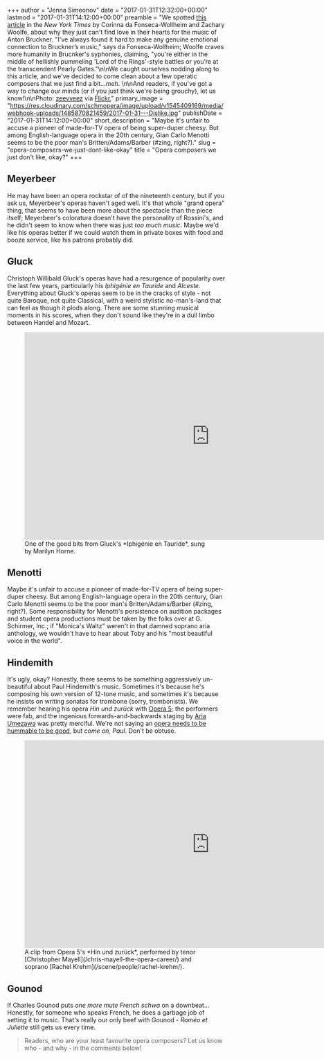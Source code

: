 +++
author = "Jenna Simeonov"
date = "2017-01-31T12:32:00+00:00"
lastmod = "2017-01-31T14:12:00+00:00"
preamble = "We spotted [this article](https://www.nytimes.com/2017/01/30/arts/music/bruckner-barenboim-staatskapelle-berlin-carnegie-hall.html?rref=collection%2Fspotlightcollection%2Fclassical-music-reviews) in the *New York Times* by Corinna da Fonseca-Wollheim and Zachary Woolfe, about why they just can't find love in their hearts for the music of Anton Bruckner. \"I've always found it hard to make any genuine emotional connection to Bruckner’s music,\" says da Fonseca-Wollheim; Woolfe craves more humanity in Brucnker's syphonies, claiming, \"you're either in the middle of hellishly pummeling 'Lord of the Rings'-style battles or you’re at the transcendent Pearly Gates.\"\n\nWe caught ourselves nodding along to this article, and we've decided to come clean about a few operatic composers that we just find a bit...*meh*. \n\nAnd readers, if you've got a way to change our minds (or if you just think we're being grouchy), let us know!\n\nPhoto: [zeevveez](https://www.flickr.com/photos/zeevveez/7186553884/in/photolist-ArLsqQ-pVj2Es-bX3Y6s-93ixhJ-99XhS5-8Vwi2t-9kWUzQ-bE8wpM-8gpUrD-cLtnhS-4qDXS4-aSp65n-fchBGD-pAQPhQ-kMFpMc-6pJ7xa-nhFVUj-73AeUm-kJM2U2-e5vcku-896koA-PgQBSd-dRPtWo-6p7k6s-nM4yp8-bGTCD4-5u18Ud-roCJtM-pdcesg-8gZrbk-ppHkgi-orrmoE-5A4pYQ-fEvP9U-rxBMjr-fC8UfW-akahdh-C2ofAY-aBF9wg-eTUbfU-q3RSde-pLKddb-9ewnJY-uDRt6-6tpD2a-deHZww-kKrfha-Eo4P8P-97WpJh-hNwn8a) via [Flickr.](https://creativecommons.org/licenses/by/2.0/legalcode)"
primary_image = "https://res.cloudinary.com/schmopera/image/upload/v1545409169/media/webhook-uploads/1485870821459/2017-01-31---Dislike.jpg"
publishDate = "2017-01-31T14:12:00+00:00"
short_description = "Maybe it&#039;s unfair to accuse a pioneer of made-for-TV opera of being super-duper cheesy. But among English-language opera in the 20th century, Gian Carlo Menotti seems to be the poor man&#039;s Britten/Adams/Barber (#zing, right?)."
slug = "opera-composers-we-just-dont-like-okay"
title = "Opera composers we just don&#039;t like, okay?"
+++

## Meyerbeer

He may have been an opera rockstar of of the nineteenth century, but if you ask us, Meyerbeer's operas haven't aged well. It's that whole "grand opera" thing, that seems to have been more about the spectacle than the piece itself; Meyerbeer's coloratura doesn't have the personality of Rossini's, and he didn't seem to know when there was just *too much music*. Maybe we'd like his operas better if we could watch them in private boxes with food and booze service, like his patrons probably did.

## Gluck

Christoph Willibald Gluck's operas have had a resurgence of popularity over the last few years, particularly his *Iphigénie en Tauride* and *Alceste*. Everything about Gluck's operas seem to be in the cracks of style - not quite Baroque, not quite Classical, with a weird stylistic no-man's-land that can feel as though it plods along. There are some stunning musical moments in his scores, when they don't sound like they're in a dull limbo between Handel and Mozart.

<figure data-type="video">
<iframe width="854" height="480" src="https://www.youtube.com/embed/u8X5BoycxXQ" frameborder="0" allowfullscreen></iframe>
<figcaption>One of the good bits from Gluck's *Iphigénie en Tauride*, sung by Marilyn Horne.</figcaption>
</figure>

## Menotti

Maybe it's unfair to accuse a pioneer of made-for-TV opera of being super-duper cheesy. But among English-language opera in the 20th century, Gian Carlo Menotti seems to be the poor man's Britten/Adams/Barber (#zing, right?). Some responsibility for Menotti's persistence on audition packages and student opera productions must be taken by the folks over at G. Schirmer, Inc.; if "Monica's Waltz" weren't in that damned soprano aria anthology, we wouldn't have to hear about Toby and his "most beautiful voice in the world".

## Hindemith

It's ugly, okay? Honestly, there seems to be something aggressively un-beautiful about Paul Hindemith's music. Sometimes it's because he's composing his own version of 12-tone music, and sometimes it's because he insists on writing sonatas for trombone (sorry, trombonists). We remember hearing his opera *Hin und zurück* with [Opera 5](/scene/companies/opera-5/); the performers were fab, and the ingenious forwards-and-backwards staging by [Aria Umezawa](/scene/people/aria-umezawa/) was pretty merciful. We're not saying an [opera needs to be hummable to be good](/jaw-dropping-the-nose-at-roh/), but *come on, Paul*. Don't be obtuse.

<figure data-type="video">
<iframe width="854" height="480" src="https://www.youtube.com/embed/KmMN0EI2wYU" frameborder="0" allowfullscreen></iframe>
<figcaption>A clip from Opera 5's *Hin und zurück*, performed by tenor [Christopher Mayell](/chris-mayell-the-opera-career/) and soprano [Rachel Krehm](/scene/people/rachel-krehm/).</figcaption>
</figure>

## Gounod

If Charles Gounod puts *one more mute French schwa* on a downbeat... Honestly, for someone who speaks French, he does a garbage job of setting it to music. That's really our only beef with Gounod - *Roméo et Juliette* still gets us every time.

>Readers, who are your least favourite opera composers? Let us know who - and why - in the comments below!
